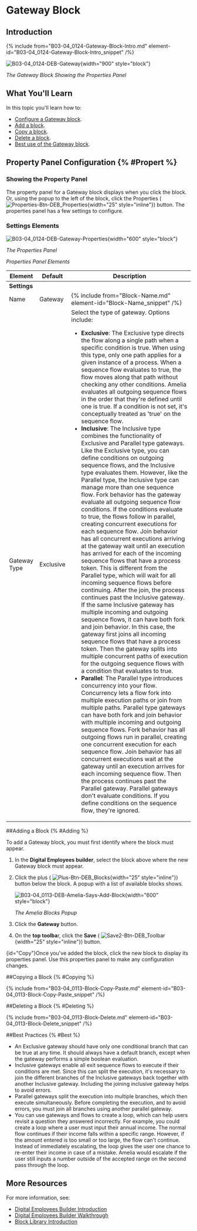 

# Gateway Block

## Introduction

{% include from="B03-04_0124-Gateway-Block-Intro.md" element-id="B03-04_0124-Gateway-Block-Intro_snippet" /%}

![B03-04_0124-DEB-Gateway](B03-04_0124-DEB-Gateway.png){width="900" style="block"}

*The Gateway Block Showing the Properties Panel*

## What You'll Learn

In this topic you'll learn how to:

* [Configure a Gateway block](#Propert).
* [Add a block](#Adding).
* [Copy a block](#Copy).
* [Delete a block](#Deleting).
* [Best use of the Gateway block](#Best).

## Property Panel Configuration {% #Propert %}

### Showing the Property Panel

The property panel for a Gateway block displays when you click the block. Or, using the popup to the left of the block, click the Properties ( ![Properties-Btn-DEB_Properties](Properties-Btn-DEB_Properties.png){width="25" style="inline"}) button. The properties panel has a few settings to configure.

### Settings Elements

![B03-04_0124-DEB-Gateway-Properties](B03-04_0124-DEB-Gateway-Properties.png){width="600" style="block"}

*The Properties Panel*

*Properties Panel Elements*


| Element      | Default   | Description                                                                                                                                                                                                                                                                                                                                                                                                                                                                                                                                                                                                                                                                                                                                                                                                                                                                                                                                                                                                                                                                                                                                                                                                                                                                                                                                                                                                                                                                                                                                                                                                                                                                                                                                                                                                                                                                                                                                                                                                                                                                                                                                                                                                                                                                                                                                                                                                                                                                                                                                                                                          |
|--------------|-----------|------------------------------------------------------------------------------------------------------------------------------------------------------------------------------------------------------------------------------------------------------------------------------------------------------------------------------------------------------------------------------------------------------------------------------------------------------------------------------------------------------------------------------------------------------------------------------------------------------------------------------------------------------------------------------------------------------------------------------------------------------------------------------------------------------------------------------------------------------------------------------------------------------------------------------------------------------------------------------------------------------------------------------------------------------------------------------------------------------------------------------------------------------------------------------------------------------------------------------------------------------------------------------------------------------------------------------------------------------------------------------------------------------------------------------------------------------------------------------------------------------------------------------------------------------------------------------------------------------------------------------------------------------------------------------------------------------------------------------------------------------------------------------------------------------------------------------------------------------------------------------------------------------------------------------------------------------------------------------------------------------------------------------------------------------------------------------------------------------------------------------------------------------------------------------------------------------------------------------------------------------------------------------------------------------------------------------------------------------------------------------------------------------------------------------------------------------------------------------------------------------------------------------------------------------------------------------------------------------|
| **Settings** |           |                                                                                                                                                                                                                                                                                                                                                                                                                                                                                                                                                                                                                                                                                                                                                                                                                                                                                                                                                                                                                                                                                                                                                                                                                                                                                                                                                                                                                                                                                                                                                                                                                                                                                                                                                                                                                                                                                                                                                                                                                                                                                                                                                                                                                                                                                                                                                                                                                                                                                                                                                                                                      |
| Name         | Gateway   | {% include from="Block-Name.md" element-id="Block-Name_snippet" /%}                                                                                                                                                                                                                                                                                                                                                                                                                                                                                                                                                                                                                                                                                                                                                                                                                                                                                                                                                                                                                                                                                                                                                                                                                                                                                                                                                                                                                                                                                                                                                                                                                                                                                                                                                                                                                                                                                                                                                                                                                                                                                                                                                                                                                                                                                                                                                                                                                                                                                                                             |
| Gateway Type | Exclusive | Select the type of gateway. Options include: <ul><li><strong>Exclusive</strong>: The Exclusive type directs the flow along a single path when a specific condition is true. When using this type, only one path applies for a given instance of a process. When a sequence flow evaluates to true, the flow moves along that path without checking any other conditions. Amelia evaluates all outgoing sequence flows in the order that they're defined until one is true. If a condition is not set, it's conceptually treated as 'true' on the sequence flow.</li><li><strong>Inclusive</strong>: The Inclusive type combines the functionality of Exclusive and Parallel type gateways. Like the Exclusive type, you can define conditions on outgoing sequence flows, and the Inclusive type evaluates them. However, like the Parallel type, the Inclusive type can manage more than one sequence flow. Fork behavior has the gateway evaluate all outgoing sequence flow conditions. If the conditions evaluate to true, the flows follow in parallel, creating concurrent executions for each sequence flow. Join behavior has all concurrent executions arriving at the gateway wait until an execution has arrived for each of the incoming sequence flows that have a process token. This is different from the Parallel type, which will wait for all incoming sequence flows before continuing. After the join, the process continues past the Inclusive gateway. If the same Inclusive gateway has multiple incoming and outgoing sequence flows, it can have both fork and join behavior. In this case, the gateway first joins all incoming sequence flows that have a process token. Then the gateway splits into multiple concurrent paths of execution for the outgoing sequence flows with a condition that evaluates to true.</li><li><strong>Parallel</strong>: The Parallel type introduces concurrency into your flow. Concurrency lets a flow fork into multiple execution paths or join from multiple paths. Parallel type gateways can have both fork and join behavior with multiple incoming and outgoing sequence flows. Fork behavior has all outgoing flows run in parallel, creating one concurrent execution for each sequence flow. Join behavior has all concurrent executions wait at the gateway until an execution arrives for each incoming sequence flow. Then the process continues past the Parallel gateway. Parallel gateways don't evaluate conditions. If you define conditions on the sequence flow, they're ignored.</li></ul> |


##Adding a Block {% #Adding %}

To add a Gateway block, you must first identify where the block must appear.

1. In the **Digital Employees builder**, select the block above where the new Gateway block must appear.

2. Click the plus ( ![Plus-Btn-DEB_Blocks](Plus-Btn-DEB_Blocks.png){width="25" style="inline"}) button below the block. A popup with a list of available blocks shows.

   ![B03-04_0113-DEB-Amelia-Says-Add-Block](B03-04_0113-DEB-Amelia-Says-Add-Block.png){width="600" style="block"}

   *The Amelia Blocks Popup*

3. Click the **Gateway** button.

4. On the **top toolba**r, click the **Save** ( ![Save2-Btn-DEB_Toolbar](Save2-Btn-DEB_Toolbar.png){width="25" style="inline"}) button.

{id="Copy"}Once you've added the block, click the new block to display its properties panel. Use this properties panel to make any configuration changes.

##Copying a Block {% #Copying %}

{% include from="B03-04_0113-Block-Copy-Paste.md" element-id="B03-04_0113-Block-Copy-Paste_snippet" /%}

##Deleting a Block {% #Deleting %}

{% include from="B03-04_0113-Block-Delete.md" element-id="B03-04_0113-Block-Delete_snippet" /%}

##Best Practices {% #Best %}

* An Exclusive gateway should have only one conditional branch that can be true at any time. It should always have a default branch, except when the gateway performs a simple boolean evaluation.
* Inclusive gateways enable all exit sequence flows to execute if their conditions are met. Since this can split the execution, it's necessary to join the different branches of the Inclusive gateways back together with another Inclusive gateway. Including the joining inclusive gateway helps to avoid errors.
* Parallel gateways split the execution into multiple branches, which then execute simultaneously. Before completing the execution, and to avoid errors, you must join all branches using another parallel gateway.
* You can use gateways and flows to create a loop, which can help users revisit a question they answered incorrectly. For example, you could create a loop where a user must input their annual income. The normal flow continues if their income falls within a specific range. However, if the amount entered is too small or too large, the flow can't continue. Instead of immediately escalating, the loop gives the user one chance to re-enter their income in case of a mistake. Amelia would escalate if the user still inputs a number outside of the accepted range on the second pass through the loop.


## More Resources

For more information, see:

* [Digital Employees Builder Introduction](B03-04_0102-Dig-Empl-Builder-Intro.md)
* [Digital Employees Builder Walkthrough](B03-04_0102-Dig-Empl-Builder-Intro.md)
* [Block Library Introduction](B03-04_0111-Flows-Block-Library.md)

